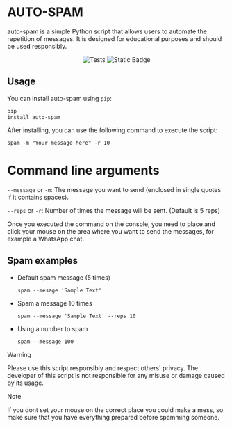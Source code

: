 # AUTO-SPAM

auto-spam is a simple Python script that allows users to automate the repetition of messages. It is designed for educational purposes and should be used responsibly.

<p align="center">
   <img src="https://github.com/santipvz/auto-spam/actions/workflows/pylint.yml/badge.svg/" alt="Tests">
   <img src="https://img.shields.io/badge/Version-1.0-blue/" alt="Static Badge">
</p>

## Usage
You can install auto-spam using `pip`: <pre><code>pip install auto-spam</code></pre>


After installing, you can use the following command to execute the script: <pre><code>spam -m "Your message here" -r 10</code></pre>

# Command line arguments
`--message` or `-m`: The message you want to send (enclosed in single quotes if it contains spaces).

`--reps` or `-r`: Number of times the message will be sent. (Default is 5 reps)

Once you executed the command on the console, you need to place and click your mouse on the area where you want to send the messages, for example a WhatsApp chat.

## Spam examples

* Default spam message (5 times) 
    <pre><code>spam --mesage 'Sample Text'</code></pre>
    </code></pre>

* Spam a message 10 times 
    <pre><code>spam --message 'Sample Text' --reps 10</code></pre>
    </code></pre>

* Using a number to spam 
    <pre><code>spam --message 100</code></pre>
    </code></pre>



> [!WARNING]  
> Please use this script responsibly and respect others' privacy. The developer of this script is not responsible for any misuse or damage caused by its usage.

> [!NOTE]
> If you dont set your mouse on the correct place you could make a mess, so make sure that you have everything prepared before spamming someone.
 
